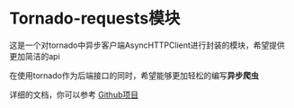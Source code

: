 # Tornado-requests模块  #

这是一个对tornado中异步客户端AsyncHTTPClient进行封装的模块，希望提供更加简洁的api

在使用tornado作为后端接口的同时，希望能够更加轻松的编写**异步爬虫**

详细的文档，你可以参考
[Github项目](https://github.com/hfldqwe/tornado-requests)


